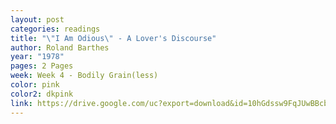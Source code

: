```yaml
---
layout: post
categories: readings
title: "\"I Am Odious\" - A Lover's Discourse"
author: Roland Barthes
year: "1978"
pages: 2 Pages
week: Week 4 - Bodily Grain(less)
color: pink
color2: dkpink
link: https://drive.google.com/uc?export=download&id=10hGdssw9FqJUwBBcbZMvvR5fE_k4RyRp
---
```


